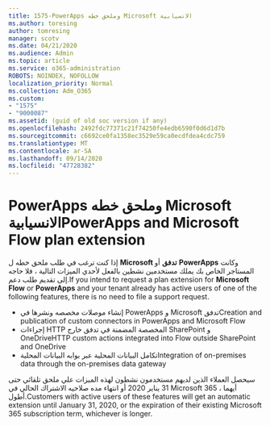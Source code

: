 ```yaml
---
title: 1575-PowerApps وملحق خطه Microsoft الانسيابية
ms.author: toresing
author: tomresing
manager: scotv
ms.date: 04/21/2020
ms.audience: Admin
ms.topic: article
ms.service: o365-administration
ROBOTS: NOINDEX, NOFOLLOW
localization_priority: Normal
ms.collection: Adm_O365
ms.custom:
- "1575"
- "9000087"
ms.assetid: (guid of old soc version if any)
ms.openlocfilehash: 2492fdc77371c21f74250fe4edb6590f0d6d1d7b
ms.sourcegitcommit: c6692ce0fa1358ec3529e59ca0ecdfdea4cdc759
ms.translationtype: MT
ms.contentlocale: ar-SA
ms.lasthandoff: 09/14/2020
ms.locfileid: "47728382"
---
```

# <a name="powerapps-and-microsoft-flow-plan-extension"></a><span data-ttu-id="fe4e6-102">PowerApps وملحق خطه Microsoft الانسيابية</span><span class="sxs-lookup"><span data-stu-id="fe4e6-102">PowerApps and Microsoft Flow plan extension</span></span>

<span data-ttu-id="fe4e6-103">إذا كنت ترغب في طلب ملحق خطه ل **Microsoft تدفق** أو **PowerApps** وكانت المستاجر الخاص بك يملك مستخدمين نشطين بالفعل لأحدي الميزات التالية ، فلا حاجه إلى تقديم طلب دعم.</span><span class="sxs-lookup"><span data-stu-id="fe4e6-103">If you intend to request a plan extension for **Microsoft Flow** or **PowerApps** and your tenant already has active users of one of the following features, there is no need to file a support request.</span></span>

- <span data-ttu-id="fe4e6-104">إنشاء موصلات مخصصه ونشرها في PowerApps و Microsoft تدفق</span><span class="sxs-lookup"><span data-stu-id="fe4e6-104">Creation and publication of custom connectors in PowerApps and Microsoft Flow</span></span>
- <span data-ttu-id="fe4e6-105">إجراءات HTTP المخصصة المضمنة في تدفق خارج SharePoint و OneDrive</span><span class="sxs-lookup"><span data-stu-id="fe4e6-105">HTTP custom actions integrated into Flow outside SharePoint and OneDrive</span></span>
- <span data-ttu-id="fe4e6-106">تكامل البيانات المحلية عبر بوابه البيانات المحلية</span><span class="sxs-lookup"><span data-stu-id="fe4e6-106">Integration of on-premises data through the on-premises  data gateway</span></span>

<span data-ttu-id="fe4e6-107">سيحصل العملاء الذين لديهم مستخدمون نشطون لهذه الميزات علي ملحق تلقائي حتى 31 يناير 2020 أو انتهاء مده صلاحيه الاشتراك الحالي في Microsoft 365 ، أيهما أطول.</span><span class="sxs-lookup"><span data-stu-id="fe4e6-107">Customers with active users of these features will get an automatic extension until January 31, 2020, or the expiration of their existing Microsoft 365 subscription term, whichever is longer.</span></span>